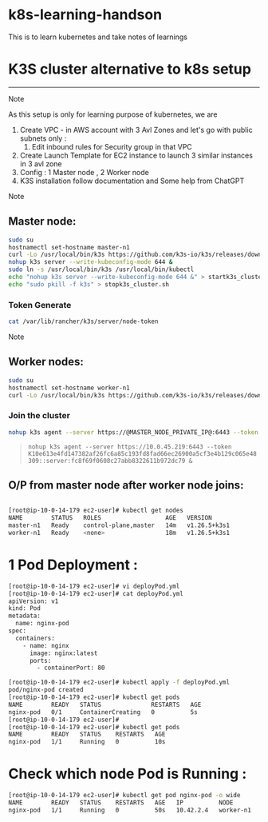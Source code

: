 # k8s-learning-handson
This is to learn kubernetes and take notes of learnings

# K3S cluster alternative to k8s setup

---

> [!NOTE]
>
> As this setup is only for learning purpose of kubernetes, we are

1. Create VPC - in AWS account with 3 Avl Zones and let's go with public subnets only :
   1. Edit inbound rules for Security group in that VPC
1. Create Launch Template for EC2 instance to launch 3 similar instances in 3 avl zone
1. Config : 1 Master node , 2 Worker node
1. K3S installation follow documentation and Some help from ChatGPT

> [!NOTE]
>
> ## Master node:

```sh
sudo su
hostnamectl set-hostname master-n1
curl -Lo /usr/local/bin/k3s https://github.com/k3s-io/k3s/releases/download/v1.26.5+k3s1/k3s; chmod a+x /usr/local/bin/k3s
nohup k3s server --write-kubeconfig-mode 644 &
sudo ln -s /usr/local/bin/k3s /usr/local/bin/kubectl
echo "nohup k3s server --write-kubeconfig-mode 644 &" > startk3s_cluster.sh
echo "sudo pkill -f k3s" > stopk3s_cluster.sh
```

### Token Generate

```sh
cat /var/lib/rancher/k3s/server/node-token
```

> [!NOTE]
>
> ## Worker nodes:

```sh
sudo su
hostnamectl set-hostname worker-n1
curl -Lo /usr/local/bin/k3s https://github.com/k3s-io/k3s/releases/download/v1.26.5+k3s1/k3s; chmod a+x /usr/local/bin/k3s
```

### Join the cluster

```sh
nohup k3s agent --server https://@MASTER_NODE_PRIVATE_IP@:6443 --token @TOKEN@ &
```

> `nohup k3s agent --server https://10.0.45.219:6443 --token K10e613e4fd147382af26fc6a85c193fd8fad66ec26900a5cf3e4b129c065e48309::server:fc8f69f0608c27abb8322611b972dc79 &`

## O/P from master node after worker node joins:

```bash

[root@ip-10-0-14-179 ec2-user]# kubectl get nodes
NAME        STATUS   ROLES                  AGE   VERSION
master-n1   Ready    control-plane,master   14m   v1.26.5+k3s1
worker-n1   Ready    <none>                 18m   v1.26.5+k3s1
```

# 1 Pod Deployment :

```bash
[root@ip-10-0-14-179 ec2-user]# vi deployPod.yml
[root@ip-10-0-14-179 ec2-user]# cat deployPod.yml
apiVersion: v1
kind: Pod
metadata:
  name: nginx-pod
spec:
  containers:
    - name: nginx
      image: nginx:latest
      ports:
        - containerPort: 80

[root@ip-10-0-14-179 ec2-user]# kubectl apply -f deployPod.yml
pod/nginx-pod created
[root@ip-10-0-14-179 ec2-user]# kubectl get pods
NAME        READY   STATUS              RESTARTS   AGE
nginx-pod   0/1     ContainerCreating   0          5s
[root@ip-10-0-14-179 ec2-user]#
[root@ip-10-0-14-179 ec2-user]# kubectl get pods
NAME        READY   STATUS    RESTARTS   AGE
nginx-pod   1/1     Running   0          10s
```

# Check which node Pod is Running :

```bash
[root@ip-10-0-14-179 ec2-user]# kubectl get pod nginx-pod -o wide
NAME        READY   STATUS    RESTARTS   AGE   IP          NODE        NOMINATED NODE   READINESS GATES
nginx-pod   1/1     Running   0          50s   10.42.2.4   worker-n1   <none>           <none>
```
